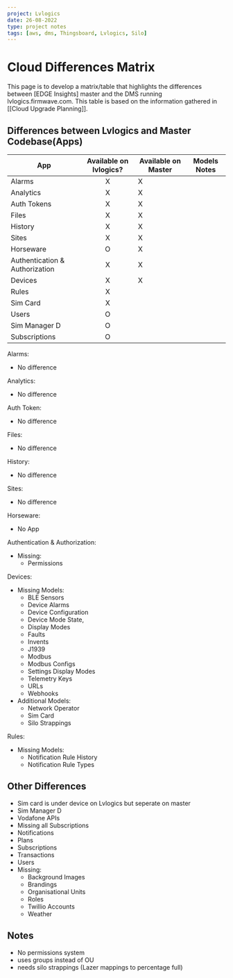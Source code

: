 ```yaml
---
project: Lvlogics
date: 26-08-2022
type: project notes
tags: [aws, dms, Thingsboard, Lvlogics, Silo]
---
```


# Cloud Differences Matrix
This page is to develop a matrix/table that highlights the differences between [EDGE Insights] master and the DMS running lvlogics.firmwave.com. This table is based on the information gathered in [[Cloud Upgrade Planning]].

## Differences between Lvlogics and Master Codebase(Apps)

| App                            | Available on lvlogics? | Available on Master | Models Notes |
| ------------------------------ |:----------------------:| ------------------- | ------------ |
| Alarms                         |           X            |           X          |              |
| Analytics                      |           X            |            X         |              |
| Auth Tokens                    |           X            |             X        |              |
| Files                          |           X            |                X     |              |
| History                        |           X            |                  X   |              |
| Sites                          |           X            |                   X  |              |
| Horseware                      |           O            |                   X  |              |
| Authentication & Authorization |           X            |              X       |              |
| Devices                        |           X            |               X      |              |
| Rules                          |           X            |                     |              |
| Sim Card                       |           X            |                     |              |
| Users                          |           O            |                     |              |
| Sim Manager D                  |           O            |                     |              |
| Subscriptions                  |           O            |                     |              |


Alarms:
- No difference

Analytics:
- No difference

Auth Token:
- No difference

Files:
- No difference

History:
- No difference

Sites:
- No difference

Horseware:
- No App

Authentication & Authorization:
- Missing:
	- Permissions

Devices:
- Missing Models:
	- BLE Sensors
	- Device Alarms
	- Device Configuration 
	- Device Mode State,
	- Display Modes
	- Faults
	- Invents
	- J1939
	- Modbus
	- Modbus Configs
	- Settings Display Modes
	- Telemetry Keys
	- URLs
	- Webhooks
- Additional Models:
	- Network Operator
	- Sim Card
	- Silo Strappings

Rules: 
- Missing Models:
	- Notification Rule History
	- Notification Rule Types

## Other Differences
- Sim card is under device on Lvlogics but seperate on master
- Sim Manager D
- Vodafone APIs
- Missing all Subscriptions
- Notifications
- Plans
- Subscriptions
- Transactions
- Users
- Missing:
	- Background Images
	- Brandings
	- Organisational Units
	- Roles
	- Twillio Accounts
	- Weather

## Notes
- No permissions system
- uses groups instead of OU 
- needs silo strappings (Lazer mappings to percentage full)


